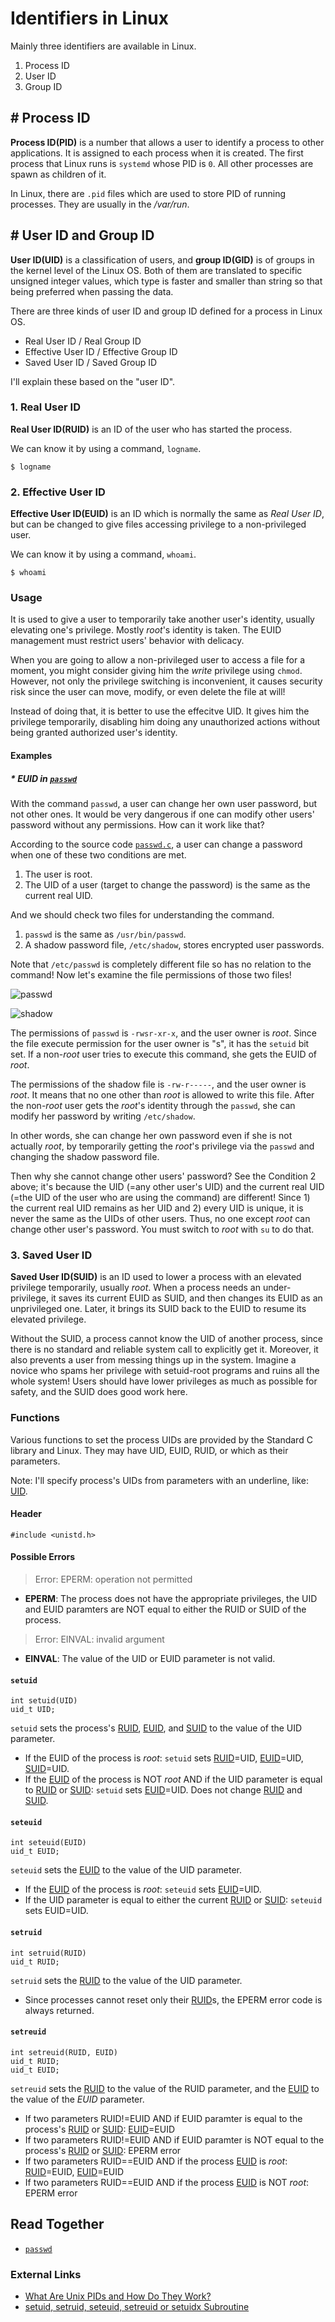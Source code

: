 # Identifiers in Linux
Mainly three identifiers are available in Linux.

1. Process ID
2. User ID
3. Group ID

## # Process ID
**Process ID(PID)** is a number that allows a user to identify a process to other applications. It is assigned to each process when it is created. The first process that Linux runs is `systemd` whose PID is `0`. All other processes are spawn as children of it.

In Linux, there are `.pid` files which are used to store PID of running processes. They are usually in the */var/run*.

## # User ID and Group ID
**User ID(UID)** is a classification of users, and **group ID(GID)** is of groups in the kernel level of the Linux OS.
Both of them are translated to specific unsigned integer values,
which type is faster and smaller than string so that being preferred when passing the data.

There are three kinds of user ID and group ID defined for a process in Linux OS.

* Real User ID / Real Group ID
* Effective User ID / Effective Group ID
* Saved User ID / Saved Group ID

I'll explain these based on the "user ID".

### 1. Real User ID
**Real User ID(RUID)** is an ID of the user who has started the process.

We can know it by using a command, `logname`.

    $ logname

### 2. Effective User ID
**Effective User ID(EUID)** is an ID which is normally the same as *Real User ID*, but can be changed to give files accessing privilege to a non-privileged user.

We can know it by using a command, `whoami`.

    $ whoami

### Usage
It is used to give a user to temporarily take another user's identity, usually elevating one's privilege. Mostly *root*'s identity is taken. The EUID management must restrict users' behavior with delicacy.

When you are going to allow a non-privileged user to access a file for a moment, you might consider giving him the *write* privilege using `chmod`. However, not only the privilege switching is inconvenient, it causes security risk since the user can move, modify, or even delete the file at will!

Instead of doing that, it is better to use the effecitve UID. It gives him the privilege temporarily, disabling him doing any unauthorized actions without being granted authorized user's identity.

#### Examples

##### * EUID in [`passwd`](https://github.com/reruo321/OS-Self-Study/tree/main/_Appendix/Linux/Commands/P/passwd)

With the command `passwd`, a user can change her own user password, but not other ones. It would be very dangerous if one can modify other users' password without any permissions.
How can it work like that? 

According to the source code [`passwd.c`](https://github.com/shadow-maint/shadow/blob/f76c31f50ed0cca018591cc2d0b43837d6224f7d/src/passwd.c#L990C2-L1004C1), a user can change a password when one of these two conditions are met.

1. The user is root.
2. The UID of a user (target to change the password) is the same as the current real UID.

And we should check two files for understanding the command.

1. `passwd` is the same as `/usr/bin/passwd`.
2. A shadow password file, `/etc/shadow`, stores encrypted user passwords.

Note that `/etc/passwd` is completely different file so has no relation to the command! Now let's examine the file permissions of those two files!

![passwd](https://github.com/reruo321/OS-Self-Study/assets/48712088/722d5a54-1537-4c6f-9494-ad03ea8149a7)

![shadow](https://github.com/reruo321/OS-Self-Study/assets/48712088/598f451a-c9a0-4b55-be3e-2b0227de0868)

The permissions of `passwd` is `-rwsr-xr-x`, and the user owner is *root*. Since the file execute permission for the user owner is "s", it has the `setuid` bit set. If a non-*root* user tries to execute this command, she gets the EUID of *root*.

The permissions of the shadow file is `-rw-r-----`, and the user owner is *root*. It means that no one other than *root* is allowed to write this file. After the non-*root* user gets the *root*'s identity through the `passwd`, she can modify her password by writing `/etc/shadow`.

In other words, she can change her own password even if she is not actually *root*, by temporarily getting the *root*'s privilege via the `passwd` and changing the shadow password file.

Then why she cannot change other users' password? See the Condition 2 above; it's because the UID (=any other user's UID) and the current real UID (=the UID of the user who are using the command) are different! Since 1) the current real UID remains as her UID and 2) every UID is unique, it is never the same as the UIDs of other users. Thus, no one except *root* can change other user's password. You must switch to *root* with `su` to do that.

### 3. Saved User ID
**Saved User ID(SUID)** is an ID used to lower a process with an elevated privilege temporarily, usually *root*. When a process needs an under-privilege, it saves its current EUID as SUID, and then changes its EUID as an unprivileged one. Later, it brings its SUID back to the EUID to resume its elevated privilege.

Without the SUID, a process cannot know the UID of another process, since there is no standard and reliable system call to explicitly get it. Moreover, it also prevents a user from messing things up in the system. Imagine a novice who spams her privilege with setuid-root programs and ruins all the whole system! Users should have lower privileges as much as possible for safety, and the SUID does good work here.

### Functions
Various functions to set the process UIDs are provided by the Standard C library and Linux. They may have UID, EUID, RUID, or which as their parameters.

Note: I'll specify process's UIDs from parameters with an underline, like: <ins>UID</ins>.

#### Header
    #include <unistd.h>

#### Possible Errors
> Error: EPERM: operation not permitted
* **EPERM**: The process does not have the appropriate privileges, the UID and EUID paramters are NOT equal to either the RUID or SUID of the process.

> Error: EINVAL: invalid argument
* **EINVAL**: The value of the UID or EUID parameter is not valid.

#### `setuid`
    int setuid(UID)
    uid_t UID;

`setuid` sets the process's <ins>RUID</ins>, <ins>EUID</ins>, and <ins>SUID</ins> to the value of the UID parameter.

* If the EUID of the process is *root*: `setuid` sets <ins>RUID</ins>=UID, <ins>EUID</ins>=UID, <ins>SUID</ins>=UID.
* If the <ins>EUID</ins> of the process is NOT *root* AND if the UID parameter is equal to <ins>RUID</ins> or <ins>SUID</ins>: `setuid` sets <ins>EUID</ins>=UID. Does not change <ins>RUID</ins> and <ins>SUID</ins>.

#### `seteuid`
    int seteuid(EUID)
    uid_t EUID;

`seteuid` sets the <ins>EUID</ins> to the value of the UID parameter.

* If the <ins>EUID</ins> of the process is *root*: `seteuid` sets <ins>EUID</ins>=UID.
* If the UID parameter is equal to either the current <ins>RUID</ins> or <ins>SUID</ins>: `seteuid` sets </ins>EUID</ins>=UID.

#### `setruid`
    int setruid(RUID)
    uid_t RUID;
    
`setruid` sets the <ins>RUID</ins> to the value of the UID parameter.

* Since processes cannot reset only their <ins>RUID</ins>s, the EPERM error code is always returned.

#### `setreuid`
    int setreuid(RUID, EUID)
    uid_t RUID;
    uid_t EUID;

`setreuid` sets the <ins>RUID</ins> to the value of the RUID parameter, and the <ins>EUID</ins> to the value of the *EUID* parameter.

* If two parameters RUID!=EUID AND if EUID paramter is equal to the process's <ins>RUID</ins> or <ins>SUID</ins>: <ins>EUID</ins>=EUID
* If two parameters RUID!=EUID AND if EUID paramter is NOT equal to the process's <ins>RUID</ins> or <ins>SUID</ins>: EPERM error
* If two parameters RUID==EUID AND if the process <ins>EUID</ins> is *root*: <ins>RUID</ins>=EUID, <ins>EUID</ins>=EUID
* If two parameters RUID==EUID AND if the process <ins>EUID</ins> is NOT *root*: EPERM error

## Read Together
* [`passwd`](https://github.com/reruo321/OS-Self-Study/tree/main/_Appendix/Linux/Commands/P/passwd)

### External Links
* [What Are Unix PIDs and How Do They Work?](https://www.howtogeek.com/devops/what-are-unix-pids-and-how-do-they-work/)
* [setuid, setruid, seteuid, setreuid or setuidx Subroutine](https://www.ibm.com/docs/en/aix/7.3?topic=s-setuid-setruid-seteuid-setreuid-setuidx-subroutine)
